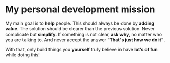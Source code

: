 # My personal development mission

My main goal is to **help** people. This should always be done by **adding value**. The solution should be clearer than the previous solution. Never complicate but **simplify.** If something is not clear, **ask why,** no matter who you are talking to. And never accept the answer **"That's just how we do it"**.

With that, only build things you **yourself** truly believe in have **lot’s of fun** while doing this!
